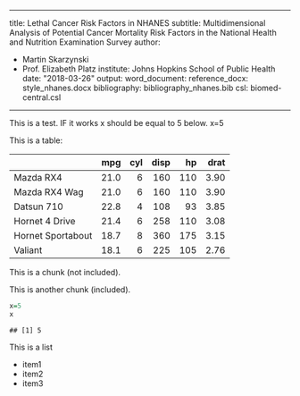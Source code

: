 
---
title: Lethal Cancer Risk Factors in NHANES
subtitle: Multidimensional Analysis of Potential Cancer Mortality Risk Factors in the National Health and Nutrition Examination Survey
author:
- Martin Skarzynski
- Prof. Elizabeth Platz
institute: Johns Hopkins School of Public Health
date: "2018-03-26"
output:
  word_document:
    reference_docx: style_nhanes.docx
bibliography: bibliography_nhanes.bib
csl: biomed-central.csl
---

This is a test.
IF it works x should be equal to 5 below.
x=5

This is a table:


|                  |  mpg| cyl| disp|  hp| drat|
|:-----------------|----:|---:|----:|---:|----:|
|Mazda RX4         | 21.0|   6|  160| 110| 3.90|
|Mazda RX4 Wag     | 21.0|   6|  160| 110| 3.90|
|Datsun 710        | 22.8|   4|  108|  93| 3.85|
|Hornet 4 Drive    | 21.4|   6|  258| 110| 3.08|
|Hornet Sportabout | 18.7|   8|  360| 175| 3.15|
|Valiant           | 18.1|   6|  225| 105| 2.76|



This is a chunk (not included).


This is another chunk (included).

```r
x=5
x
```

```
## [1] 5
```

This is a list
- item1
- item2
- item3

